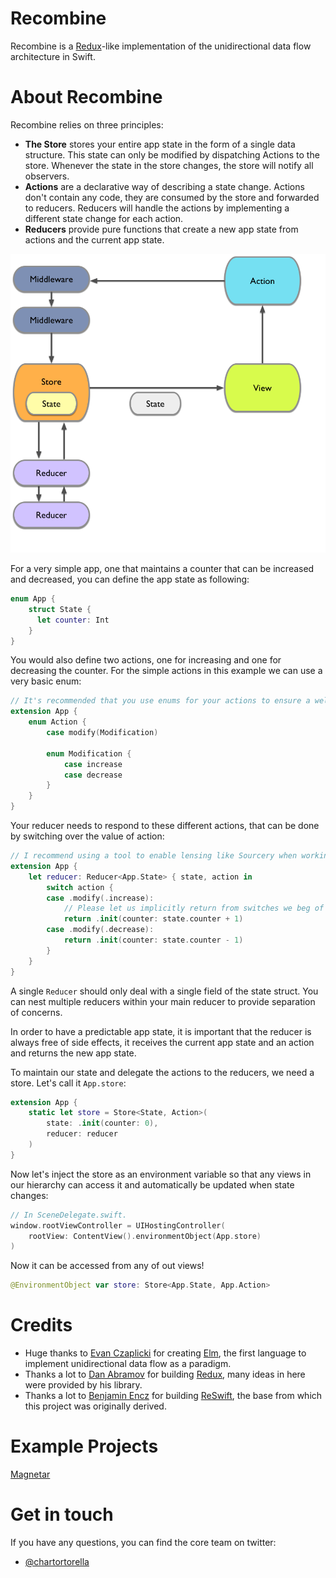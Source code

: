 # Recombine

Recombine is a [Redux](https://github.com/reactjs/redux)-like implementation of the unidirectional data flow architecture in Swift.

# About Recombine

Recombine relies on three principles:
- **The Store** stores your entire app state in the form of a single data structure. This state can only be modified by dispatching Actions to the store. Whenever the state in the store changes, the store will notify all observers.
- **Actions** are a declarative way of describing a state change. Actions don't contain any code, they are consumed by the store and forwarded to reducers. Reducers will handle the actions by implementing a different state change for each action.
- **Reducers** provide pure functions that create a new app state from actions and the current app state.

![](Docs/img/recombine_concept.png)

For a very simple app, one that maintains a counter that can be increased and decreased, you can define the app state as following:

```swift
enum App {
    struct State {
      let counter: Int
    }
}
```

You would also define two actions, one for increasing and one for decreasing the counter. For the simple actions in this example we can use a very basic enum:

```swift
// It's recommended that you use enums for your actions to ensure a well typed implementation.
extension App {
    enum Action {
        case modify(Modification)

        enum Modification {
            case increase
            case decrease
        }
    }
}
```

Your reducer needs to respond to these different actions, that can be done by switching over the value of action:

```swift
// I recommend using a tool to enable lensing like Sourcery when working with a state with more than a handful of elements.
extension App {
    let reducer: Reducer<App.State> { state, action in
        switch action {
        case .modify(.increase):
            // Please let us implicitly return from switches we beg of you core team.
            return .init(counter: state.counter + 1)
        case .modify(.decrease):
            return .init(counter: state.counter - 1)
        }
    }
}
```

A single `Reducer` should only deal with a single field of the state struct. You can nest multiple reducers within your main reducer to provide separation of concerns.

In order to have a predictable app state, it is important that the reducer is always free of side effects, it receives the current app state and an action and returns the new app state.

To maintain our state and delegate the actions to the reducers, we need a store. Let's call it `App.store`:

```swift
extension App {
    static let store = Store<State, Action>(
        state: .init(counter: 0),
        reducer: reducer
    )
}
```

Now let's inject the store as an environment variable so that any views in our hierarchy can access it and automatically be updated when state changes:

```swift
// In SceneDelegate.swift.
window.rootViewController = UIHostingController(
    rootView: ContentView().environmentObject(App.store)
)
```

Now it can be accessed from any of out views!

```swift
@EnvironmentObject var store: Store<App.State, App.Action>
```

# Credits

- Huge thanks to [Evan Czaplicki](https://github.com/evancz) for creating [Elm](https://github.com/elm-lang), the first language to implement unidirectional data flow as a paradigm.
- Thanks a lot to [Dan Abramov](https://github.com/gaearon) for building [Redux](https://github.com/reactjs/redux), many ideas in here were provided by his library.
- Thanks a lot to [Benjamin Encz](https://github.com/Ben-G) for building [ReSwift](https://github.com/ReSwift/ReSwift), the base from which this project was originally derived.

# Example Projects

[Magnetar](https://github.com/Qata/Magnetar)

# Get in touch

If you have any questions, you can find the core team on twitter:

- [@chartortorella](https://twitter.com/chartortorella)
